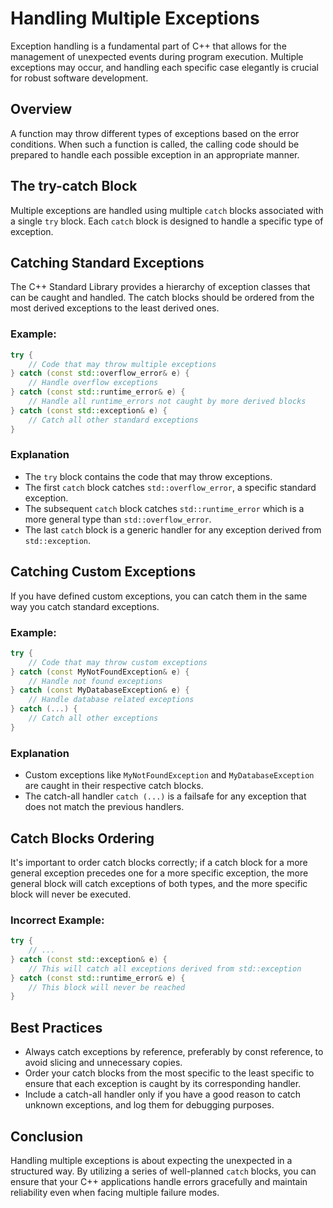 
# Handling Multiple Exceptions

Exception handling is a fundamental part of C++ that allows for the management of unexpected events during program execution. Multiple exceptions may occur, and handling each specific case elegantly is crucial for robust software development.

## Overview

A function may throw different types of exceptions based on the error conditions. When such a function is called, the calling code should be prepared to handle each possible exception in an appropriate manner.

## The try-catch Block

Multiple exceptions are handled using multiple `catch` blocks associated with a single `try` block. Each `catch` block is designed to handle a specific type of exception.

## Catching Standard Exceptions

The C++ Standard Library provides a hierarchy of exception classes that can be caught and handled. The catch blocks should be ordered from the most derived exceptions to the least derived ones.

### Example:

```cpp
try {
    // Code that may throw multiple exceptions
} catch (const std::overflow_error& e) {
    // Handle overflow exceptions
} catch (const std::runtime_error& e) {
    // Handle all runtime_errors not caught by more derived blocks
} catch (const std::exception& e) {
    // Catch all other standard exceptions
}
```

### Explanation

- The `try` block contains the code that may throw exceptions.
- The first `catch` block catches `std::overflow_error`, a specific standard exception.
- The subsequent `catch` block catches `std::runtime_error` which is a more general type than `std::overflow_error`.
- The last `catch` block is a generic handler for any exception derived from `std::exception`.

## Catching Custom Exceptions

If you have defined custom exceptions, you can catch them in the same way you catch standard exceptions.

### Example:

```cpp
try {
    // Code that may throw custom exceptions
} catch (const MyNotFoundException& e) {
    // Handle not found exceptions
} catch (const MyDatabaseException& e) {
    // Handle database related exceptions
} catch (...) {
    // Catch all other exceptions
}
```

### Explanation

- Custom exceptions like `MyNotFoundException` and `MyDatabaseException` are caught in their respective catch blocks.
- The catch-all handler `catch (...)` is a failsafe for any exception that does not match the previous handlers.

## Catch Blocks Ordering

It's important to order catch blocks correctly; if a catch block for a more general exception precedes one for a more specific exception, the more general block will catch exceptions of both types, and the more specific block will never be executed.

### Incorrect Example:

```cpp
try {
    // ...
} catch (const std::exception& e) {
    // This will catch all exceptions derived from std::exception
} catch (const std::runtime_error& e) {
    // This block will never be reached
}
```

## Best Practices

- Always catch exceptions by reference, preferably by const reference, to avoid slicing and unnecessary copies.
- Order your catch blocks from the most specific to the least specific to ensure that each exception is caught by its corresponding handler.
- Include a catch-all handler only if you have a good reason to catch unknown exceptions, and log them for debugging purposes.

## Conclusion

Handling multiple exceptions is about expecting the unexpected in a structured way. By utilizing a series of well-planned `catch` blocks, you can ensure that your C++ applications handle errors gracefully and maintain reliability even when facing multiple failure modes.


